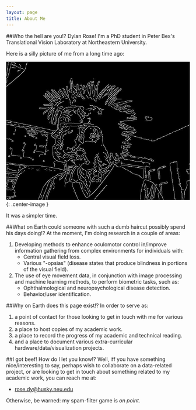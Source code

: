 ```yaml
---
layout: page
title: About Me
---
```


##Who the hell are you!?
Dylan Rose! I'm a PhD student in Peter Bex's Translational Vision Laboratory at Northeastern University.

Here is a silly picture of me from a long time ago:

![Test.](/assets/silly_picture.jpg){: .center-image }

It was a simpler time.

##What on Earth could someone with such a dumb haircut possibly spend his days doing!?
At the moment, I'm doing research in a couple of areas:

1. Developing methods to enhance oculomotor control in/improve information gathering from complex environments for individuals with:
   * Central visual field loss.
   * Various "-opsias" (disease states that produce blindness in portions of the visual field).
2. The use of eye movement data, in conjunction with image processing and machine learning methods, to perform biometric tasks, such as:
   * Ophthalmological and neuropsychological disease detection.
   * Behavior/user identification.

##Why on Earth does this page exist!?
In order to serve as:

 1. a point of contact for those looking to get in touch with me for various reasons.
 2. a place to host copies of my academic work.
 3. a place to record the progress of my academic and technical reading.
 4. and a place to document various extra-curricular hardware/data/visualization projects.

##I got beef! How do I let you know!?
Well, iff you have something nice/interesting to say, perhaps wish to collaborate on a data-related project, or are looking to get in touch about something related to my academic work, you can reach me at:

   * <rose.dy@husky.neu.edu>

Otherwise, be warned: my spam-filter game is *on point.*
